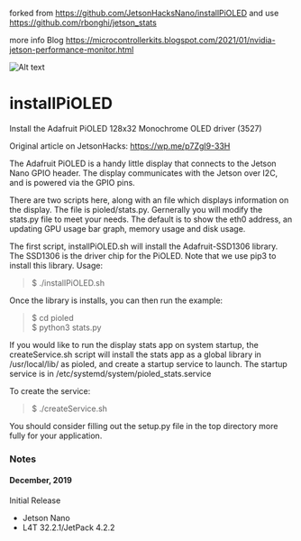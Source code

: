 forked from https://github.com/JetsonHacksNano/installPiOLED
and use https://github.com/rbonghi/jetson_stats

more info
Blog https://microcontrollerkits.blogspot.com/2021/01/nvidia-jetson-performance-monitor.html

![Alt text](https://1.bp.blogspot.com/-3pYj8QlYD50/YAoji0hcArI/AAAAAAABGrs/0zMbAmtzresfzGaq0UF5aBF6aH5D6graACLcBGAsYHQ/s1600/jetson-performance-monitor-oled.jpg "Jetson Performance Monitor on OLED Display ")


# installPiOLED
Install the Adafruit PiOLED 128x32 Monochrome OLED driver (3527)

Original article on JetsonHacks: https://wp.me/p7ZgI9-33H

The Adafruit PiOLED is a handy little display that connects to the Jetson Nano GPIO header. The display communicates with the Jetson over I2C, and is powered via the GPIO pins.

There are two scripts here, along with an file which displays information on the display. The file is pioled/stats.py. Gernerally you will modify the stats.py file to meet your needs. The default is to show the eth0 address, an updating GPU usage bar graph, memory usage and disk usage.

The first script, installPiOLED.sh will install the Adafruit-SSD1306 library. The SSD1306 is the driver chip for the PiOLED. Note that we use pip3 to install this library. Usage:

<blockquote>$ ./installPiOLED.sh</blockquote>

Once the library is installs, you can then run the example:

<blockquote>$ cd pioled<br>
$ python3 stats.py</blockquote>

If you would like to run the display stats app on system startup, the createService.sh script will install the stats app as a global library in /usr/local/lib/ as pioled, and create a startup service to launch. The startup service is in /etc/systemd/system/pioled_stats.service

To create the service:

<blockquote>$ ./createService.sh</blockquote>

You should consider filling out the setup.py file in the top directory more fully for your application. 
  
<h3>Notes</h3>

<h4>December, 2019</h4>
Initial Release

* Jetson Nano
* L4T 32.2.1/JetPack 4.2.2
